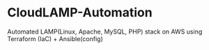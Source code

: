# CloudLAMP-Automation
Automated LAMP(Linux, Apache, MySQL, PHP) stack on AWS using Terraform (IaC) + Ansible(config)

